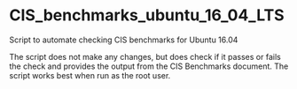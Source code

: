 # CIS_benchmarks_ubuntu_16_04_LTS
Script to automate checking CIS benchmarks for Ubuntu 16.04

The script does not make any changes, but does check if it passes or fails the check and provides the output from the CIS Benchmarks document.  The script works best when run as the root user. 
